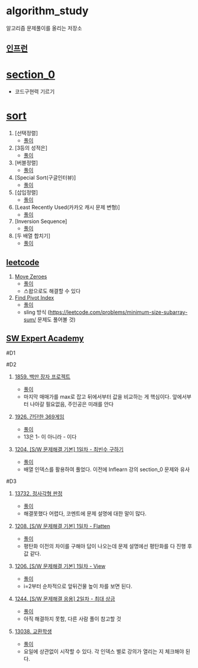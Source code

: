 # algorithm_study
알고리즘 문제풀이를 올리는 저장소

## [인프런](https://www.inflearn.com/)

# [section_0](https://github.com/shindoyeon/algorithm_study/tree/master/inflearn/section_0)
   - 코드구현력 기르기
# [sort](https://github.com/shindoyeon/algorithm_study/tree/master/inflearn/sort)
1. [선택정렬]
   - [풀이](https://github.com/shindoyeon/algorithm_study/tree/master/inflearn/sort/solution_31)
2. [3등의 성적은]
   - [풀이](https://github.com/shindoyeon/algorithm_study/tree/master/inflearn/sort/solution_32)
3. [버블정렬]
   - [풀이](https://github.com/shindoyeon/algorithm_study/tree/master/inflearn/sort/solution_33)
4. [Special Sort(구글인터뷰)]
   - [풀이](https://github.com/shindoyeon/algorithm_study/tree/master/inflearn/sort/solution_34)
5. [삽입정렬]
   - [풀이](https://github.com/shindoyeon/algorithm_study/tree/master/inflearn/sort/solution_35)
6. [Least Recently Used(카카오 캐시 문제 변형)]
   - [풀이](https://github.com/shindoyeon/algorithm_study/tree/master/inflearn/sort/solution_36)
7. [Inversion Sequence]
   - [풀이](https://github.com/shindoyeon/algorithm_study/tree/master/inflearn/sort/solution_37)
8. [두 배열 합치기]
   - [풀이](https://github.com/shindoyeon/algorithm_study/tree/master/inflearn/sort/solution_39)
   
## [leetcode](https://leetcode.com/)

1. [Move Zeroes](https://leetcode.com/problems/move-zeroes/)
   - [풀이](https://github.com/shindoyeon/algorithm_study/blob/master/leetcode/moveZeroes.cpp)
   - 스왑으로도 해결할 수 있다
2. [Find Pivot Index](https://leetcode.com/problems/find-pivot-index/)
   - [풀이](https://github.com/shindoyeon/algorithm_study/blob/master/leetcode/pivotIndex.cpp)
   - sling 방식 (https://leetcode.com/problems/minimum-size-subarray-sum/ 문제도 풀어볼 것) 

## [SW Expert Academy](https://swexpertacademy.com/main/main.do)

#D1

#D2
1. [1859. 백만 장자 프로젝트](https://swexpertacademy.com/main/code/problem/problemDetail.do?contestProbId=AV5LrsUaDxcDFAXc)
   - [풀이](https://github.com/shindoyeon/algorithm_study/blob/master/SW%20Expert%20Academy/1859%EB%B2%88/code.cpp)
   - 마지막 매매가를 max로 잡고 뒤에서부터 값을 비교하는 게 핵심이다. 앞에서부터 나아갈 필요없음, 주인공은 미래를 안다

2. [1926. 간단한 369게임](https://swexpertacademy.com/main/code/problem/problemDetail.do?contestProbId=AV5PTeo6AHUDFAUq)
   - [풀이](https://github.com/shindoyeon/algorithm_study/blob/master/SW%20Expert%20Academy/1926%EB%B2%88/code.cpp)
   - 13은 1- 이 아니라 - 이다

3. [1204. [S/W 문제해결 기본] 1일차 - 최빈수 구하기](https://swexpertacademy.com/main/code/problem/problemDetail.do?contestProbId=AV13zo1KAAACFAYh)
   - [풀이](https://github.com/shindoyeon/algorithm_study/blob/be9a0f9dc24435f01d3262e172bd62dd6d8efd3a/SW%20Expert%20Academy/1204.%20%5BS:W%20%E1%84%86%E1%85%AE%E1%86%AB%E1%84%8C%E1%85%A6%E1%84%92%E1%85%A2%E1%84%80%E1%85%A7%E1%86%AF%20%E1%84%80%E1%85%B5%E1%84%87%E1%85%A9%E1%86%AB%5D%201%E1%84%8B%E1%85%B5%E1%86%AF%E1%84%8E%E1%85%A1%20-%20%E1%84%8E%E1%85%AC%E1%84%87%E1%85%B5%E1%86%AB%E1%84%89%E1%85%AE%20%E1%84%80%E1%85%AE%E1%84%92%E1%85%A1%E1%84%80%E1%85%B5/code.cpp)
   - 배열 인덱스를 활용하여 풀었다. 이전에 Inflearn 강의 section_0 문제와 유사 
   
#D3

1. [13732. 정사각형 판정](https://swexpertacademy.com/main/code/problem/problemDetail.do?submitFilterYn=Y&contestProbId=AX8BAN1qTwoDFARO&categoryId=AX8BAN1qTwoDFARO&categoryType=CODE&problemTitle=&orderBy=FIRST_REG_DATETIME&selectCodeLang=ALL&select-1=S&pageSize=10&pageIndex=1)
   - [풀이](https://github.com/shindoyeon/algorithm_study/blob/master/SW%20Expert%20Academy/%EC%A0%95%EC%82%AC%EA%B0%81%ED%98%95%ED%8C%90%EC%A0%95/code.cpp)
   - 해결못했다 어렵다, 코멘트에 문제 설명에 대한 말이 많다.

2. [1208. [S/W 문제해결 기본] 1일차 - Flatten](https://swexpertacademy.com/main/code/problem/problemDetail.do?contestProbId=AV139KOaABgCFAYh)
   - [풀이](https://github.com/shindoyeon/algorithm_study/blob/master/SW%20Expert%20Academy/1208.%20%5BS:W%20%EB%AC%B8%EC%A0%9C%ED%95%B4%EA%B2%B0%20%EA%B8%B0%EB%B3%B8%5D%201%EC%9D%BC%EC%B0%A8%20-%20Flatten/code.cpp)
   - 평탄화 이전의 차이를 구해야 답이 나오는데 문제 설명에선 평탄화를 다 진행 후 값 같다.

3. [1206. [S/W 문제해결 기본] 1일차 - View](https://swexpertacademy.com/main/code/problem/problemDetail.do?contestProbId=AV134DPqAA8CFAYh)
   - [풀이](https://github.com/shindoyeon/algorithm_study/blob/be9a0f9dc24435f01d3262e172bd62dd6d8efd3a/SW%20Expert%20Academy/1206.%20%5BS:W%20%EB%AC%B8%EC%A0%9C%ED%95%B4%EA%B2%B0%20%EA%B8%B0%EB%B3%B8%5D%201%EC%9D%BC%EC%B0%A8%20-%20View/code.cpp)
   -  i=2부터 순차적으로 앞뒤건물 높이 차를 보면 된다. 

4. [1244. [S/W 문제해결 응용] 2일차 - 최대 상금](https://swexpertacademy.com/main/code/problem/problemDetail.do?contestProbId=AV15Khn6AN0CFAYD)
   - [풀이](https://github.com/shindoyeon/algorithm_study/blob/be9a0f9dc24435f01d3262e172bd62dd6d8efd3a/SW%20Expert%20Academy/1244.%20%5BS:W%20%EB%AC%B8%EC%A0%9C%ED%95%B4%EA%B2%B0%20%EC%9D%91%EC%9A%A9%5D%202%EC%9D%BC%EC%B0%A8%20-%20%EC%B5%9C%EB%8C%80%20%EC%83%81%EA%B8%88/code.cpp)
   -  아직 해결하지 못함, 다른 사람 풀이 참고할 것

5. [13038. 교환학생](https://swexpertacademy.com/main/code/problem/problemDetail.do?problemLevel=3&contestProbId=AXxNn6GaPW4DFASZ&categoryId=AXxNn6GaPW4DFASZ&categoryType=CODE&problemTitle=&orderBy=FIRST_REG_DATETIME&selectCodeLang=CCPP&select-1=3&pageSize=10&pageIndex=1)
   - [풀이](https://github.com/shindoyeon/algorithm_study/blob/26bd1aefe1b905804950cc75224635df5ffdb241/SW%20Expert%20Academy/13038.%20%EA%B5%90%ED%99%98%ED%95%99%EC%83%9D/code.cpp)
   -  요일에 상관없이 시작할 수 있다. 각 인덱스 별로 강의가 열리는 지 체크해야 된다.

